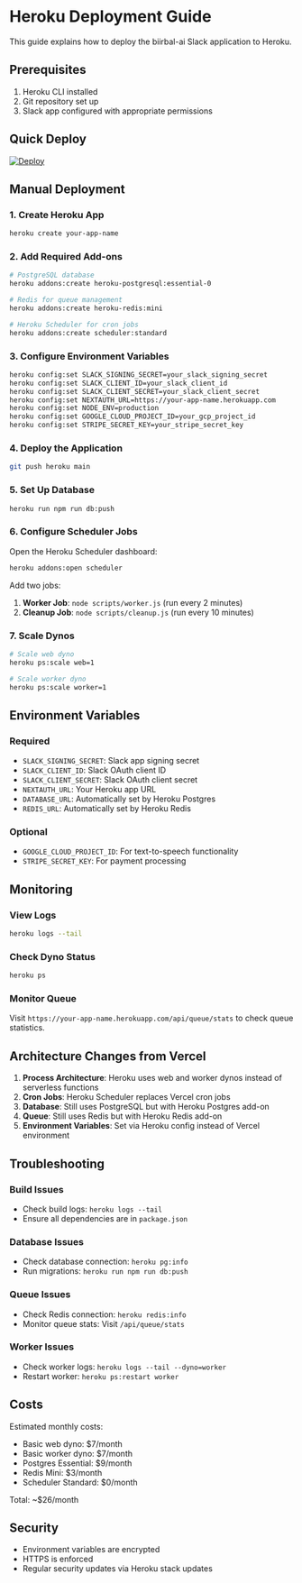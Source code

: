 # Heroku Deployment Guide

This guide explains how to deploy the biirbal-ai Slack application to Heroku.

## Prerequisites

1. Heroku CLI installed
2. Git repository set up
3. Slack app configured with appropriate permissions

## Quick Deploy

[![Deploy](https://www.herokucdn.com/deploy/button.svg)](https://heroku.com/deploy)

## Manual Deployment

### 1. Create Heroku App

```bash
heroku create your-app-name
```

### 2. Add Required Add-ons

```bash
# PostgreSQL database
heroku addons:create heroku-postgresql:essential-0

# Redis for queue management
heroku addons:create heroku-redis:mini

# Heroku Scheduler for cron jobs
heroku addons:create scheduler:standard
```

### 3. Configure Environment Variables

```bash
heroku config:set SLACK_SIGNING_SECRET=your_slack_signing_secret
heroku config:set SLACK_CLIENT_ID=your_slack_client_id
heroku config:set SLACK_CLIENT_SECRET=your_slack_client_secret
heroku config:set NEXTAUTH_URL=https://your-app-name.herokuapp.com
heroku config:set NODE_ENV=production
heroku config:set GOOGLE_CLOUD_PROJECT_ID=your_gcp_project_id
heroku config:set STRIPE_SECRET_KEY=your_stripe_secret_key
```

### 4. Deploy the Application

```bash
git push heroku main
```

### 5. Set Up Database

```bash
heroku run npm run db:push
```

### 6. Configure Scheduler Jobs

Open the Heroku Scheduler dashboard:
```bash
heroku addons:open scheduler
```

Add two jobs:
1. **Worker Job**: `node scripts/worker.js` (run every 2 minutes)
2. **Cleanup Job**: `node scripts/cleanup.js` (run every 10 minutes)

### 7. Scale Dynos

```bash
# Scale web dyno
heroku ps:scale web=1

# Scale worker dyno
heroku ps:scale worker=1
```

## Environment Variables

### Required
- `SLACK_SIGNING_SECRET`: Slack app signing secret
- `SLACK_CLIENT_ID`: Slack OAuth client ID
- `SLACK_CLIENT_SECRET`: Slack OAuth client secret
- `NEXTAUTH_URL`: Your Heroku app URL
- `DATABASE_URL`: Automatically set by Heroku Postgres
- `REDIS_URL`: Automatically set by Heroku Redis

### Optional
- `GOOGLE_CLOUD_PROJECT_ID`: For text-to-speech functionality
- `STRIPE_SECRET_KEY`: For payment processing

## Monitoring

### View Logs
```bash
heroku logs --tail
```

### Check Dyno Status
```bash
heroku ps
```

### Monitor Queue
Visit `https://your-app-name.herokuapp.com/api/queue/stats` to check queue statistics.

## Architecture Changes from Vercel

1. **Process Architecture**: Heroku uses web and worker dynos instead of serverless functions
2. **Cron Jobs**: Heroku Scheduler replaces Vercel cron jobs
3. **Database**: Still uses PostgreSQL but with Heroku Postgres add-on
4. **Queue**: Still uses Redis but with Heroku Redis add-on
5. **Environment Variables**: Set via Heroku config instead of Vercel environment

## Troubleshooting

### Build Issues
- Check build logs: `heroku logs --tail`
- Ensure all dependencies are in `package.json`

### Database Issues
- Check database connection: `heroku pg:info`
- Run migrations: `heroku run npm run db:push`

### Queue Issues
- Check Redis connection: `heroku redis:info`
- Monitor queue stats: Visit `/api/queue/stats`

### Worker Issues
- Check worker logs: `heroku logs --tail --dyno=worker`
- Restart worker: `heroku ps:restart worker`

## Costs

Estimated monthly costs:
- Basic web dyno: $7/month
- Basic worker dyno: $7/month
- Postgres Essential: $9/month
- Redis Mini: $3/month
- Scheduler Standard: $0/month

Total: ~$26/month

## Security

- Environment variables are encrypted
- HTTPS is enforced
- Regular security updates via Heroku stack updates